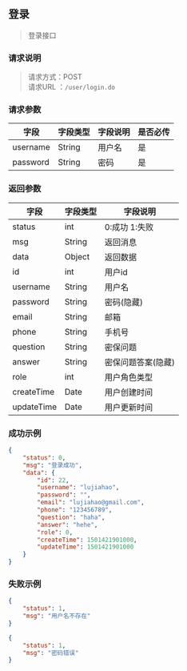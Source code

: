 ## 登录
> 登录接口

### 请求说明
> 请求方式：POST<br>
> 请求URL ：`/user/login.do`

### 请求参数
字段|字段类型|字段说明|是否必传
---|---|---|---
username  |String |用户名 |是
password  |String |密码 |是

### 返回参数
字段  |字段类型   |字段说明
---|---|---
status  |int |0:成功 1:失败
msg  |String |返回消息
data  |Object |返回数据
id  |int |用户id
username  |String |用户名
password  |String |密码(隐藏)
email  |String |邮箱
phone  |String |手机号
question  |String |密保问题
answer  |String |密保问题答案(隐藏)
role  |int |用户角色类型
createTime  |Date |用户创建时间
updateTime  |Date |用户更新时间

### 成功示例
```json
{
    "status": 0,
    "msg": "登录成功",
    "data": {
        "id": 22,
        "username": "lujiahao",
        "password": "",
        "email": "lujiahao@gmail.com",
        "phone": "123456789",
        "question": "haha",
        "answer": "hehe",
        "role": 0,
        "createTime": 1501421901000,
        "updateTime": 1501421901000
    }
}
``` 

### 失败示例
```json
{
    "status": 1,
    "msg": "用户名不存在"
}

{
    "status": 1,
    "msg": "密码错误"
}
``` 